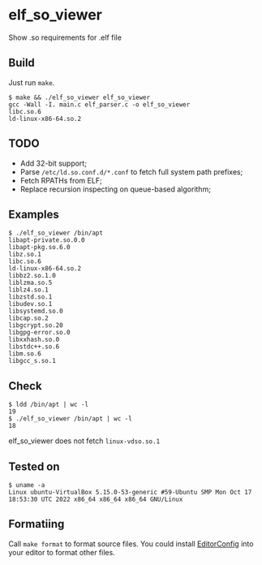 # elf_so_viewer
Show .so requirements for .elf file

## Build
Just run `make`.

```
$ make && ./elf_so_viewer elf_so_viewer
gcc -Wall -I. main.c elf_parser.c -o elf_so_viewer
libc.so.6
ld-linux-x86-64.so.2
```

## TODO
* Add 32-bit support;
* Parse `/etc/ld.so.conf.d/*.conf` to fetch full system path prefixes;
* Fetch RPATHs from ELF;
* Replace recursion inspecting on queue-based algorithm;

## Examples
```
$ ./elf_so_viewer /bin/apt
libapt-private.so.0.0
libapt-pkg.so.6.0
libz.so.1
libc.so.6
ld-linux-x86-64.so.2
libbz2.so.1.0
liblzma.so.5
liblz4.so.1
libzstd.so.1
libudev.so.1
libsystemd.so.0
libcap.so.2
libgcrypt.so.20
libgpg-error.so.0
libxxhash.so.0
libstdc++.so.6
libm.so.6
libgcc_s.so.1
```

## Check
```
$ ldd /bin/apt | wc -l 
19
$ ./elf_so_viewer /bin/apt | wc -l
18
```
elf_so_viewer does not fetch `linux-vdso.so.1`

## Tested on
```
$ uname -a
Linux ubuntu-VirtualBox 5.15.0-53-generic #59-Ubuntu SMP Mon Oct 17 18:53:30 UTC 2022 x86_64 x86_64 x86_64 GNU/Linux
```

## Formatiing
Call `make format` to format source files. You could install [EditorConfig](https://editorconfig.org/) into your editor to format other files.
